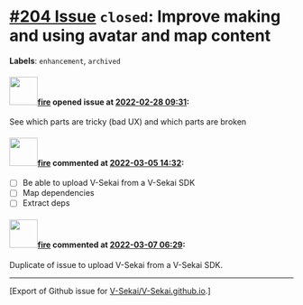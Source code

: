 # [\#204 Issue](https://github.com/V-Sekai/V-Sekai.github.io/issues/204) `closed`: Improve making and using avatar and map content
**Labels**: `enhancement`, `archived`


#### <img src="https://avatars.githubusercontent.com/u/32321?u=c2e06a3d2b49a467aa907e54aa259516440267cc&v=4" width="50">[fire](https://github.com/fire) opened issue at [2022-02-28 09:31](https://github.com/V-Sekai/V-Sekai.github.io/issues/204):

See which parts are tricky (bad UX) and which parts are broken

#### <img src="https://avatars.githubusercontent.com/u/32321?u=c2e06a3d2b49a467aa907e54aa259516440267cc&v=4" width="50">[fire](https://github.com/fire) commented at [2022-03-05 14:32](https://github.com/V-Sekai/V-Sekai.github.io/issues/204#issuecomment-1059775355):

- [ ] Be able to upload V-Sekai from a V-Sekai SDK
- [ ] Map dependencies
- [ ] Extract deps

#### <img src="https://avatars.githubusercontent.com/u/32321?u=c2e06a3d2b49a467aa907e54aa259516440267cc&v=4" width="50">[fire](https://github.com/fire) commented at [2022-03-07 06:29](https://github.com/V-Sekai/V-Sekai.github.io/issues/204#issuecomment-1060237527):

Duplicate of issue to upload V-Sekai from a V-Sekai SDK.


-------------------------------------------------------------------------------



[Export of Github issue for [V-Sekai/V-Sekai.github.io](https://github.com/V-Sekai/V-Sekai.github.io).]
